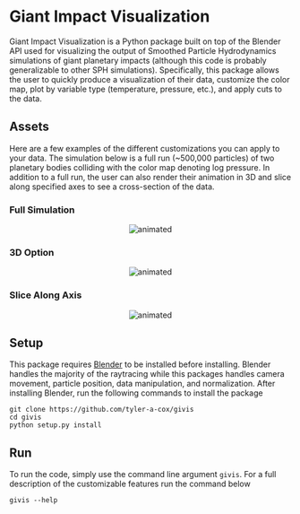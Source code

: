 # Giant Impact Visualization

Giant Impact Visualization is a Python package built on top of the Blender API used for visualizing the output of Smoothed Particle Hydrodynamics simulations of giant planetary impacts (although this code is probably generalizable to other SPH simulations). Specifically, this package allows the user to quickly produce a visualization of their data, customize the color map, plot by variable type (temperature, pressure, etc.), and apply cuts to the data. 

## Assets
Here are a few examples of the different customizations you can apply to your data. The simulation below is a full run (~500,000 particles) of two planetary bodies colliding with the color map denoting log pressure. In addition to a full run, the user can also render their animation in 3D and slice along specified axes to see a cross-section of the data.

### Full Simulation
<p align="center">
  <img src="assets/full_pressure.gif" alt="animated" />
</p>

### 3D Option
<p align="center">
  <img src="assets/full_pressure_3D.gif" alt="animated" />
</p>

### Slice Along Axis
<p align="center">
  <img src="assets/pressure_sliced.gif" alt="animated" />
</p>

## Setup
This package requires [Blender](https://download.blender.org/release/Blender2.79/) to be installed before installing. Blender handles the majority of the raytracing while this packages handles camera movement, particle position, data manipulation, and normalization. After installing Blender, run the following commands to install the package

```
git clone https://github.com/tyler-a-cox/givis
cd givis
python setup.py install
```


## Run
To run the code, simply use the command line argument `givis`. For a full description of the customizable features run the command below

`givis --help`
